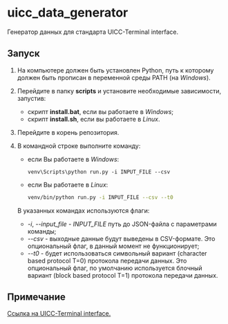 # uicc_data_generator
Генератор данных для стандарта UICC-Terminal interface.

## Запуск

1. На компьютере должен быть установлен Python, путь к которому должен быть прописан в переменной среды PATH (на *Windows*).

2. Перейдите в папку **scripts** и установите необходимые зависимости, запустив:

   - скрипт **install.bat**, если вы работаете в *Windows*;
   - скрипт **install.sh**, если вы работаете в *Linux*.

3. Перейдите в корень репозитория.

4. В командной строке выполните команду:

   - если Вы работаете в *Windows*:

     ```batch
     venv\Scripts\python run.py -i INPUT_FILE --csv
     ```

   - если Вы работаете в *Linux*:

     ```bash
     venv/bin/python run.py -i INPUT_FILE --csv --t0
     ```

   В указанных командах используются флаги:

   - *-i*, *--input_file* - *INPUT_FILE* путь до JSON-файла с параметрами команды;
   - *--csv* - выходные данные будут выведены в CSV-формате. Это опциональный флаг, в данный момент не функционирует;
   - *--t0* - будет использоваться символьный вариант (character based protocol T=0) протокола передачи данных. Это опциональный флаг, по умолчанию используется блочный вариант (block based protocol T=1) протокола передачи данных.

## Примечание

[Ссылка на UICC-Terminal interface.](https://www.etsi.org/deliver/etsi_ts/102200_102299/102221/15.00.00_60/ts_102221v150000p.pdf)

